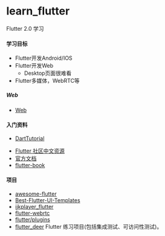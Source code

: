 # learn_flutter
Flutter 2.0 学习

#### 学习目标
+ Flutter开发Android/IOS
+ Flutter开发Web
  + Desktop页面很难看
+ Flutter多媒体，WebRTC等

##### Web
+ [Web](https://flutter.cn/docs/get-started/web)

#### 入门资料
+ [DartTutorial](https://github.com/feixiao/DartTutorial)
- [Flutter 社区中文资源](https://flutter.cn/)
- [官方文档](https://flutter.dev/docs)
- [flutter-book](https://github.com/kangshaojun/flutter-book)

#### 项目
- [awesome-flutter](https://github.com/Solido/awesome-flutter)
- [Best-Flutter-UI-Templates](https://github.com/mitesh77/Best-Flutter-UI-Templates)
- [ijkplayer_flutter](https://github.com/CaiJingLong/flutter_ijkplayer)
- [flutter-webrtc](https://github.com/flutter-webrtc/flutter-webrtc)
- [flutter/plugins](https://github.com/flutter/plugins) 
- [flutter_deer](https://github.com/simplezhli/flutter_deer) Flutter 练习项目(包括集成测试、可访问性测试)。
